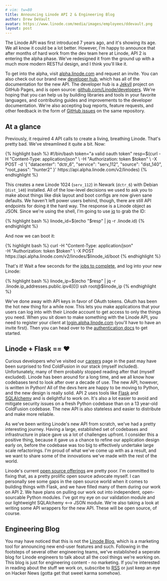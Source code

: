 ```yaml
---
# vim: tw=80
title: Announcing Linode API 2 & Engineering Blog
author: Drew DeVault
avatar: https://www.linode.com/media/images/employees/ddevault.png
layout: post
---
```


The Linode API was first introduced 7 years ago, and it's showing its age. We
all know it could be a lot better. However, I'm happy to announce that after
months of hard work from the dev team here at Linode, API 2 is entering the
alpha phase. We've redesigned it from the ground up with a much more modern
RESTful design, and I think you'll like it.

To get into the alpha, visit [alpha.linode.com](https://alpha.linode.com) and
request an invite. You can also check out our brand new [developer
hub](https://developers.linode.com), which has all of the documentation for the
new API. The developer hub is a [Jekyll](http://jekyllrb.com/) project on GitHub
Pages, and is open source:
[github.com/Linode/developers](https://github.com/Linode/developers). We're
hoping that you can help us by building libraries and tools in your favorite
languages, and contributing guides and improvements to the developer
documentation. We're also accepting bug reports, feature requests, and other
feedback in the form of
[GitHub issues](https://github.com/Linode/developers/issues) on the same
repository.

## At a glance

Previously, it required 4 API calls to create a living, breathing Linode. That's
pretty bad. We've streamlined it quite a bit. Now:

<div id="curl-example">
{% highlight bash %}
#!/bin/bash
token="a valid oauth token"
resp=$(curl -H "Content-Type: application/json" \
    -H "Authorization: token $token" \
    -X POST -d '{
        "datacenter": "dctr_6",
        "service": "serv_112",
        "source": "dist_140",
        "root_pass": "hunter2"
    }' https://api.alpha.linode.com/v2/linodes)
{% endhighlight %}
</div>

<script>
var password = Math.random().toString(36).slice(-8);
password += Math.random().toString(36).slice(-8);
var html = document.getElementById('curl-example').innerHTML;
html = html.replace("hunter2", password);
document.getElementById('curl-example').innerHTML = html;
</script>

This creates a new Linode 1024 (`serv_112`) in Newark (`dctr_6`) with Debian
(`dist_140`) installed. All of the low-level decisions we used to ask you to make
about things like disk layout and boot configs are now given sane defaults. We
haven't left power users behind, though, there are still API endpoints for doing
it the hard way. The response is a Linode object
as JSON.  Since we're using the shell, I'm going to use
[jq](https://stedolan.github.io/jq/) to grab the ID:

{% highlight bash %}
linode_id=$(echo "$resp" | jq -r .linode.id)
{% endhighlight %}

And now we can boot it:

{% highlight bash %}
curl -H "Content-Type: application/json" \
    -H "Authorization: token $token" \
    -X POST https://api.alpha.linode.com/v2/linodes/$linode_id/boot
{% endhighlight %}

That's it! Wait a few seconds for the
[jobs to complete](https://developers.linode.com/reference/#ep-linodes),
and log into your new Linode:

{% highlight bash %}
linode_ip=$(echo "$resp" | jq -r .linode.ip_addresses.public.ipv4[0])
ssh root@$linode_ip
{% endhighlight %}

We've done away with API keys in favor of OAuth tokens. OAuth has been the hot
new thing for a while now. This lets you make applications that your users can
log into with their Linode account to get access to only the things you need.
When you sit down to make something with the Linode API, you need to register
your client at [login.alpha.linode.com](https://login.alpha.linode.com) (you'll
have to have an invite first). Then you can head over to the
[authentication docs](https://developers.linode.com/reference/#authentication)
to get started.

## Linode + Flask == ❤️

Curious developers who've visited our [careers](https://linode.com/careers) page
in the past may have been surprised to find ColdFusion in our stack (myself
included). Unfortunately, many of them probably stopped reading after that
(myself excluded). Linode has been around for a long time, and we all know how
codebases tend to look after over a decade of use. The new API, however, is
written in Python! All of the devs here are happy to be moving to Python, and
the new design is really solid. API 2 uses tools like
[Flask](http://flask.pocoo.org/) and [SQLAlchemy](http://www.sqlalchemy.org/)
and is delightful to work on. It's also a lot easier to avoid and mitigate
security issues on a fresh Python codebase than on a 13 year-old ColdFusion
codebase. The new API is also stateless and easier to distribute and make
more reliable.

As we've been writing Linode's new API from scratch, we've had a pretty
interesting journey. Having a large, established set of codebases and
infrastructure in place gave us a lot of challenges upfront. I consider this a
positive thing, because it gave us a chance to refine our application design
early on, before the codebase was too big to effectively undertake large scale
refactorings. I'm proud of what we've come up with as a result, and we want to
share some of the innovations we've made with the rest of the world.

Linode's current [open source offerings](https://github.com/Linode) are pretty
poor. I'm committed to fixing that, as a pretty prolific open source advocate
myself. I can personally see some gaps in the open source world when it comes to
building things with Flask, and we have filled many of them during our work on
API 2. We have plans on pulling our work out into independent, open-sourcable
Python modules. I've got my eye on our validation module and our lightweight
SQLAlchemy ⟷ JSON module. We're also taking a look at writing some API wrappers
for the new API. These will be open source, of course.

## Engineering Blog

You may have noticed that this is not the [Linode Blog](https://blog.linode.com/),
which is a marketing tool for announcing new end-user features and such.
Following in the footsteps of several other engineering teams, we've established
a seperate blog for Linode engineers to talk about all the cool things we're
working on. This blog is just for engineering content - no marketing. If you're
interested in reading about the stuff we work on, subscribe to
[RSS](http://localhost:4000/feed.xml) or just keep an eye on Hacker News (gotta
get that sweet karma somehow).
